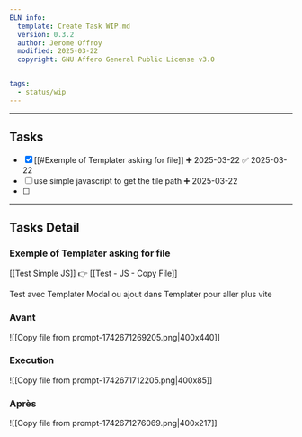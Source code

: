 ```yaml
---
ELN info:
  template: Create Task WIP.md
  version: 0.3.2
  author: Jerome Offroy
  modified: 2025-03-22
  copyright: GNU Affero General Public License v3.0


tags:
  - status/wip
---
```




---
## Tasks
- [x] [[#Exemple of Templater asking for file]] ➕ 2025-03-22 ✅ 2025-03-22
- [ ] use simple javascript to get the tile path ➕ 2025-03-22
- [ ] 

---
## Tasks Detail








### Exemple of Templater asking for file


[[Test Simple JS]] 👉 [[Test - JS - Copy File]]

Test avec Templater Modal 
ou ajout dans Templater pour aller plus vite 


### Avant
![[Copy file from prompt-1742671269205.png|400x440]]

### Execution

![[Copy file from prompt-1742671712205.png|400x85]]
### Après
![[Copy file from prompt-1742671276069.png|400x217]]


